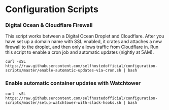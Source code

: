 # Configuration Scripts

### Digital Ocean & Cloudflare Firewall
This script works between a Digital Ocean Droplet and Cloudflare. After you have set up a domain name with SSL enabled, it crates and attaches a new firewall to the droplet, and then only allows traffic from Cloudflare in. Run this script to enable a cron job and automatic updates (nightly at 5AM).

`curl -sSL https://raw.githubusercontent.com/selfhostedofficial/configuration-scripts/master/enable-automatic-updates-via-cron.sh | bash`


### Enable automatic container updates with Watchtower

`curl -sSL https://raw.githubusercontent.com/selfhostedofficial/configuration-scripts/master/setup-watchtower-with-slack-hooks.sh | bash`

